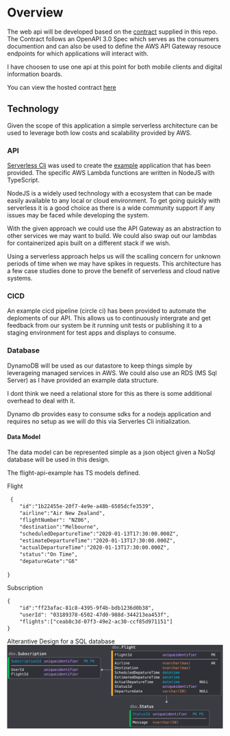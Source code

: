 # Overview
 The web api will be developed based on the [contract](flight-api-spec.yml) supplied in this repo. The Contract follows an OpenAPI 3.0 Spec which serves as the consumers documention and can also be used to define the AWS API Gateway resouce endpoints for which applications will interact with. 

 I have choosen to use one api at this point for both mobile clients and digital information boards.

 You can view the hosted contract <a href="https://app.swaggerhub.com/apis/AashiqDurga/flight-api/1.0" target="_blank">here</a>

 ## Technology
 Given the scope of this application a simple serverless architecture can be used to leverage both low costs and scalability provided by AWS. 

 ### API
  [Serverless Cli](https://www.serverless.com/) was used to create the [example](flight-api) application that has been provided. The specific AWS Lambda functions are written in NodeJS with TypeScript.

  NodeJS is a widely used technology with a ecosystem that can be made easily available to any local or cloud environment. To get going quickly with serverless it is a good choice as there is a wide community support if any issues may be faced while developing the system. 

  With the given approach we could use the API Gateway as an abstraction to other services we may want to build. We could also swap out our lambdas for containerized apis built on a different stack if we wish.

  Using a serverless approach helps us will the scalling concern for unknown periods of time when we may have spikes in requests. This architecture has a few case studies done to prove the benefit of serverless and cloud native systems. 
 
 ### CICD
 An example cicd pipeline (circle ci) has been provided to automate the deploments of our API. 
 This allows us to continuously intergrate and get feedback from our system be it running unit tests or  publishing it to a staging environment for test apps and displays to consume.

 ### Database
 DynamoDB will be used as our datastore to keep things simple by leverageing managed services in AWS. 
 We could also use an RDS (MS Sql Server) as I have provided an example data structure. 
 
 I dont think we need a relational store for this as there is some additional overhead to deal with it. 
 
 Dynamo db provides easy to consume sdks for a nodejs application and requires no setup as we will do this via Serverles Cli initialization. 

 #### Data Model
The data model can be represented simple as a json object given a NoSql database will be used in this design.

The flight-api-example has TS models defined.

Flight
```
 {
    "id":"1b22455e-20f7-4e9e-a48b-6505dcfe3539",
    "airline":"Air New Zealand",
    "flightNumber": "NZ06",
    "destination":"Melbourne",
    "scheduledDepartureTime":"2020-01-13T17:30:00.000Z",
    "estimateDepartureTime":"2020-01-13T17:30:00.000Z",
    "actualDepartureTime":"2020-01-13T17:30:00.000Z",
    "status":"On Time",
    "depatureGate":"G6"

} 
```
Subscription
```
{
    "id":"ff23afac-81c8-4395-9f4b-bdb1236d0b38",
    "userId": "03189378-6502-47d0-988d-344213ea453f",
    "flights":["ceab8c3d-07f3-49e2-ac30-ccf85d971151"]
}
```

Alterantive Design for a SQL database
![sql-db-design](sql-db-design.png)